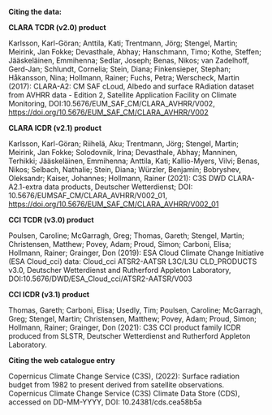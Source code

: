 **Citing the data:**

**CLARA TCDR (v2.0) product**

Karlsson, Karl-Göran; Anttila, Kati; Trentmann, Jörg; Stengel, Martin; Meirink, Jan Fokke; Devasthale, Abhay; Hanschmann, Timo; Kothe, Steffen; Jääskeläinen, Emmihenna; Sedlar, Joseph; Benas, Nikos; van Zadelhoff, Gerd-Jan; Schlundt, Cornelia; Stein, Diana; Finkensieper, Stephan; Håkansson, Nina; Hollmann, Rainer; Fuchs, Petra; Werscheck, Martin (2017): CLARA-A2: CM SAF cLoud, Albedo and surface RAdiation dataset from AVHRR data - Edition 2, Satellite Application Facility on Climate Monitoring, DOI:10.5676/EUM_SAF_CM/CLARA_AVHRR/V002, https://doi.org/10.5676/EUM_SAF_CM/CLARA_AVHRR/V002

**CLARA ICDR (v2.1) product**

Karlsson, Karl-Göran; Riihelä, Aku; Trentmann, Jörg; Stengel, Martin; Meirink, Jan Fokke; Solodovnik, Irina; Devasthale, Abhay; Manninen, Terhikki; Jääskeläinen, Emmihenna; Anttila, Kati; Kallio-Myers, Vilvi; Benas, Nikos; Selbach, Nathalie; Stein, Diana; Würzler, Benjamin; Bobryshev, Oleksandr; Kaiser, Johannes; Hollmann, Rainer (2021): C3S DWD CLARA-A2.1-extra data products, Deutscher Wetterdienst; DOI: 10.5676/EUMSAF_CM/CLARA_AVHRR/V002_01,  https://doi.org/10.5676/EUM_SAF_CM/CLARA_AVHRR/V002_01 



**CCI TCDR (v3.0) product**

Poulsen, Caroline; McGarragh, Greg; Thomas, Gareth; Stengel, Martin; Christensen, Matthew; Povey, Adam; Proud, Simon; Carboni, Elisa; Hollmann, Rainer; Grainger, Don (2019): ESA Cloud Climate Change Initiative (ESA Cloud_cci) data: Cloud_cci ATSR2-AATSR L3C/L3U CLD_PRODUCTS v3.0, Deutscher Wetterdienst and Rutherford Appleton Laboratory, DOI:10.5676/DWD/ESA_Cloud_cci/ATSR2-AATSR/V003


**CCI ICDR (v3.1) product**

Thomas, Gareth; Carboni, Elisa; Usedly, Tim; Poulsen, Caroline; McGarragh, Greg; Stengel, Martin; Christensen, Matthew; Povey, Adam; Proud, Simon; Hollmann, Rainer; Grainger, Don (2021): C3S CCI product family ICDR produced from SLSTR, Deutscher Wetterdienst  and Rutherford Appleton Laboratory.




**Citing the web catalogue entry**


 Copernicus Climate Change Service (C3S), (2022):  Surface radiation budget from 1982 to present derived from satellite observations.  Copernicus Climate Change Service (C3S) Climate Data Store (CDS), accessed on DD-MM-YYYY,  DOI: 10.24381/cds.cea58b5a


